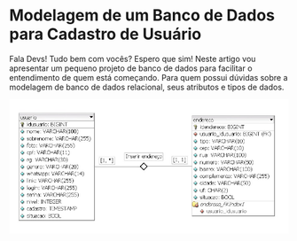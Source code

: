 # Modelagem de um Banco de Dados para Cadastro de Usuário

Fala Devs! Tudo bem com vocês? Espero que sim!
Neste artigo vou apresentar um pequeno projeto de banco de dados para facilitar o entendimento de quem está começando. Para quem possui dúvidas sobre a modelagem de banco de dados relacional, seus atributos e tipos de dados.

<img src="https://github.com/DalmoMendes/modelagem-db-cadastro-usuario/blob/master/ModelagemUsuario.jpg">
